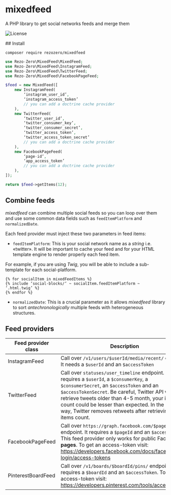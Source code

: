 # mixedfeed
A PHP library to get social networks feeds and merge them

![License](http://img.shields.io/:license-mit-blue.svg)

## Install

```shell
composer require rezozero/mixedfeed
```

```php
use Rezo-Zero\MixedFeed\MixedFeed;
use Rezo-Zero\MixedFeed\InstagramFeed;
use Rezo-Zero\MixedFeed\TwitterFeed;
use Rezo-Zero\MixedFeed\FacebookPageFeed;

$feed = new MixedFeed([
    new InstagramFeed(
        ‘instagram_user_id’,
        ‘instagram_access_token’
        // you can add a doctrine cache provider
    ),
    new TwitterFeed(
        ‘twitter_user_id’,
        ‘twitter_consumer_key’,
        ‘twitter_consumer_secret’,
        ‘twitter_access_token’,
        ‘twitter_access_token_secret’
        // you can add a doctrine cache provider
    ),
    new FacebookPageFeed(
        ‘page-id’,
        ‘app_access_token’
        // you can add a doctrine cache provider
    ),
]);

return $feed->getItems(12);
```

## Combine feeds

*mixedfeed* can combine multiple social feeds so you can loop over them and use some common data fields such as `feedItemPlatform` and `normalizedDate`.

Each feed provider must inject these two parameters in feed items:

* `feedItemPlatform`: This is your social network name as a *string* i.e. «twitter». It will be important to cache your feed and for your HTML template engine to render properly each feed item.

For example, if you are using *Twig*, you will be able to include a sub-template for each social-platform.

```twig
{% for socialItem in mixedFeedItems %}
{% include ‘social-blocks/‘ ~ socialItem.feedItemPlatform ~ ‘.html.twig’ %}
{% endfor %}
```

* `normalizedDate`: This is a crucial parameter as it allows *mixedfeed* library to sort *antechronologically* multiple feeds with heterogeneous structures.

## Feed providers

|  Feed provider class  |  Description |
| -------------- | ---------------- |
| InstagramFeed | Call over `/v1/users/$userId/media/recent/` endpoint. It needs a `$userId` and an `$accessToken` |
| TwitterFeed | Call over `statuses/user_timeline` endpoint. It requires a `$userId`, a `$consumerKey`, a `$consumerSecret`, an `$accessToken` and an `$accessTokenSecret`. Be careful, Twitter API won’t retrieve tweets older than 4-5 month, your item count could be lesser than expected. In the same way, Twitter removes retweets after retrieving the items count. |
| FacebookPageFeed | Call over `https://graph.facebook.com/$pageId/posts` endpoint. It requires a `$pageId` and an `$accessToken`. This feed provider only works for public Facebook **pages**. To get an access-token visit: https://developers.facebook.com/docs/facebook-login/access-tokens |
| PinterestBoardFeed | Call over `/v1/boards/$boardId/pins/` endpoint. It requires a `$boardId` and an `$accessToken`. To get an access-token visit: https://developers.pinterest.com/tools/access_token/ |
